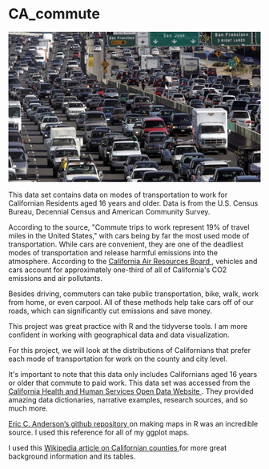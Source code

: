# CA_commute

<img src='traffic.jpg' height = "300" />

This data set contains data on modes of transportation to work for Californian Residents aged 16 years and older. Data is from the U.S. Census Bureau, Decennial Census and American Community Survey.

According to the source, "Commute trips to work represent 19% of travel miles in the United States," with cars being by far the most used mode of transportation. While cars are convenient, they are one of the deadliest modes of transportation and release harmful emissions into the atmosphere. According to the <a href = "https://ww2.arb.ca.gov/">California Air Resources Board </a>, vehicles and cars account for approximately one-third of all of California's CO2 emissions and air pollutants. 

Besides driving, commuters can take public transportation, bike, walk, work from home, or even carpool. All of these methods help take cars off of our roads, which can significantly cut emissions and save money.

This project was great practice with R and the tidyverse tools. I am more confident in working with geographical data and data visualization.

For this project, we will look at the distributions of Californians that prefer each mode of transportation for work on the county and city level. 

It's important to note that this data only includes Californians aged 16 years or older that commute to paid work.
This data set was accessed from the <a href = "https://data.chhs.ca.gov/dataset/transportation-to-work-2000-2006-2010/resource/87fa0619-708a-4d92-ba5d-879df338b46e">California Health and Human Services Open Data Website </a>. They provided amazing data dictionaries, narrative examples, research sources, and so much more.

<a href = "https://eriqande.github.io/rep-res-web/lectures/making-maps-with-R.html">Eric C. Anderson’s github repository </a> on making maps in R was an incredible source. I used this reference for all of my ggplot maps.

I used this <a href = "https://en.wikipedia.org/wiki/List_of_counties_in_California">Wikipedia article on Californian counties </a> for more great background information and its tables.
